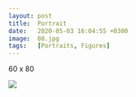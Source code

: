 ```yaml
---
layout: post
title:  Portrait
date:   2020-05-03 16:04:55 +0300
image:  08.jpg
tags:   [Portraits, Figures]
---
```

60 x 80                                                                         

![]({{site.baseurl}}/img/08.jpg)